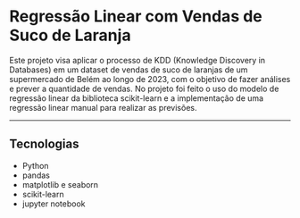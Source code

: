 # Regressão Linear com Vendas de Suco de Laranja

Este projeto visa aplicar o processo de KDD (Knowledge Discovery in Databases) em um dataset de vendas de suco de laranjas de um supermercado de Belém ao longo de 2023, com o objetivo de fazer análises e prever a quantidade de vendas. No projeto foi feito o uso do modelo de regressão linear da biblioteca scikit-learn e a implementação de uma regressão linear manual para realizar as previsões.

---

## Tecnologias

- Python 
- pandas
- matplotlib e seaborn
- scikit-learn
- jupyter notebook